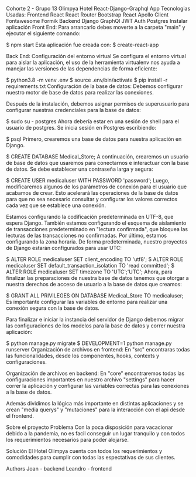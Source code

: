 Cohorte 2 - Grupo 13
Olimpya Hotel React-Django-Graphql App
Tecnologias Usadas:
Frontend
React
React Router
Bootstrap
React Apollo Client
Fontawesome
Formik
Backend
Django
GraphQl
JWT Auth
Postgres
Instalar aplicación
Front End:
Para arrancarlo debes moverte a la carpeta "main" y ejecutar el siguiente comando:

$ npm start 
Esta aplicación fue creada con:
$ create-react-app

Back End:
Configuración del entorno virtual
Se configura el entorno virtual para aislar la aplicación, el uso de la herramienta virtualenv nos ayuda a manejar las versiones de las dependencias de forma eficiente:

$ python3.8 -m venv .env
$ source .env/bin/activate
$ pip install -r requirements.txt
Configuración de la base de datos:
Debemos configurar nuestro motor de base de datos para realizar las conexiones.

Después de la instalación, debemos asignar permisos de superusuario para configurar nuestras credenciales para la base de datos:

$ sudo su - postgres
Ahora debería estar en una sesión de shell para el usuario de postgres. Se inicia sesión en Postgres escribiendo:

$ psql
Primero, crearemos una base de datos para nuestra aplicación en Django.

$ CREATE DATABASE Medical_Store;
A continuación, crearemos un usuario de base de datos que usaremos para conectarnos e interactuar con la base de datos. Se debe establecer una contraseña larga y segura:

$ CREATE USER medicaluser WITH PASSWORD 'password';
Luego, modificaremos algunos de los parámetros de conexión para el usuario que acabamos de crear. Esto acelerará las operaciones de la base de datos para que no sea necesario consultar y configurar los valores correctos cada vez que se establece una conexión.

Estamos configurando la codificación predeterminada en UTF-8, que espera Django. También estamos configurando el esquema de aislamiento de transacciones predeterminado en "lectura confirmada", que bloquea las lecturas de las transacciones no confirmadas. Por último, estamos configurando la zona horaria. De forma predeterminada, nuestro proyectos de Django estarán configurados para usar UTC:

$ ALTER ROLE medicaluser SET client_encoding TO 'utf8';
$ ALTER ROLE medicaluser SET default_transaction_isolation TO 'read committed';
$ ALTER ROLE medicaluser SET timezone TO 'UTC';'UTC';
Ahora, para finalizar las preparaciones de nuestra base de datos tenemos que otorgar a nuestra derechos de acceso de usuario a la base de datos que creamos:

$ GRANT ALL PRIVILEGES ON DATABASE Medical_Store TO medicaluser;
Es importante configurar las variables de entorno para realizar una conexión segura con la base de datos.

Para finalizar e iniciar la instancia del servidor de Django debemos migrar las configuraciones de los modelos para la base de datos y correr nuestra aplicación:

$ python manage.py migrate
$ DEVELOPMENT=1 python manage.py runserver
Organización de archivos en frontend:
En "src" encontraras todas las funcionalidades, desde los componentes, hooks, contexts y configuraciones.

Organización de archivos en backend:
En "core" encontraremos todas las configuraciones importantes en nuestro archivo "settings" para hacer correr la aplicación y configurar las variables correctas para las conexiones a la base de datos.

Además dividimos la lógica más importante en distintas aplicaciones y se crean "media querys" y "mutaciones" para la interacción con el api desde el frontend.

Sobre el proyecto
Problema
Con la poca disposición para vacacionar debido a la pandemia, no es facil conseguir un lugar tranquilo y con todos los requerimientos necesarios para poder alojarse.

Solución
El Hotel Olimpya cuenta con todos los requerimientos y comodidades para cumplir con todas las espectativas de sus clientes.

Authors
Joan - backend
Leandro - frontend